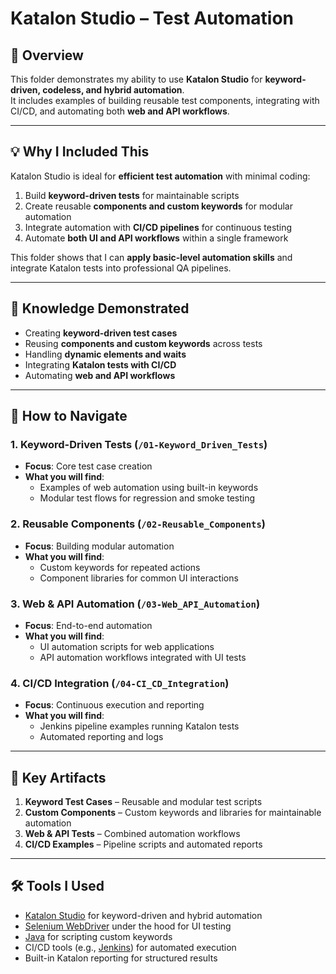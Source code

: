 # Katalon Studio – Test Automation

## 📌 Overview  
This folder demonstrates my ability to use **Katalon Studio** for **keyword-driven, codeless, and hybrid automation**.  
It includes examples of building reusable test components, integrating with CI/CD, and automating both **web and API workflows**.

---

## 💡 Why I Included This  
Katalon Studio is ideal for **efficient test automation** with minimal coding:  
1. Build **keyword-driven tests** for maintainable scripts  
2. Create reusable **components and custom keywords** for modular automation  
3. Integrate automation with **CI/CD pipelines** for continuous testing  
4. Automate **both UI and API workflows** within a single framework  

This folder shows that I can **apply basic-level automation skills** and integrate Katalon tests into professional QA pipelines.

---

## 🎯 Knowledge Demonstrated  
- Creating **keyword-driven test cases**  
- Reusing **components and custom keywords** across tests  
- Handling **dynamic elements and waits**  
- Integrating **Katalon tests with CI/CD**  
- Automating **web and API workflows**  

---

## 📌 How to Navigate  

### 1. Keyword-Driven Tests (`/01-Keyword_Driven_Tests`)  
- **Focus**: Core test case creation  
- **What you will find**:  
  - Examples of web automation using built-in keywords  
  - Modular test flows for regression and smoke testing  

### 2. Reusable Components (`/02-Reusable_Components`)  
- **Focus**: Building modular automation  
- **What you will find**:  
  - Custom keywords for repeated actions  
  - Component libraries for common UI interactions  

### 3. Web & API Automation (`/03-Web_API_Automation`)  
- **Focus**: End-to-end automation  
- **What you will find**:  
  - UI automation scripts for web applications  
  - API automation workflows integrated with UI tests  

### 4. CI/CD Integration (`/04-CI_CD_Integration`)  
- **Focus**: Continuous execution and reporting  
- **What you will find**:  
  - Jenkins pipeline examples running Katalon tests  
  - Automated reporting and logs  

---

## 📂 Key Artifacts  
1. **Keyword Test Cases** – Reusable and modular test scripts  
2. **Custom Components** – Custom keywords and libraries for maintainable automation  
3. **Web & API Tests** – Combined automation workflows  
4. **CI/CD Examples** – Pipeline scripts and automated reports  

---

## 🛠 Tools I Used  
- [Katalon Studio](https://www.katalon.com/) for keyword-driven and hybrid automation  
- [Selenium WebDriver](https://www.selenium.dev/) under the hood for UI testing  
- [Java](https://www.java.com/) for scripting custom keywords  
- CI/CD tools (e.g., [Jenkins](https://www.jenkins.io/)) for automated execution  
- Built-in Katalon reporting for structured results  
